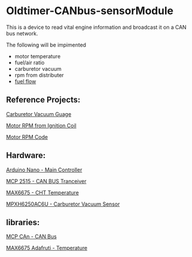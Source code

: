 # Oldtimer-CANbus-sensorModule

This is a device to read vital engine information and broadcast it on a CAN bus network.

The following will be impimented

- motor temperature
- fuel/air ratio
- carburetor vacuum
- rpm from distributer
- [fuel flow](https://www.conrad.de/de/p/b-i-o-tech-e-k-durchfluss-sensor-fch-m-pom-lc-ad-6-mm-flowmeter-betriebsspannung-bereich-5-24-v-dc-messbereich-0-150392.html#productDownloads)


## Reference Projects:

[Carburetor Vacuum Guage](https://www.instructables.com/id/DIY-Digital-Vacuum-Gauge/)

[Motor RPM from Ignition Coil](https://www.chippernut.com/shift-light-v31.html#/)

[Motor RPM Code](https://github.com/chippernut/ShiftlightV_31/blob/master/ShiftLightV3_11.ino)

## Hardware:

[Arduino Nano - Main Controller](https://store.arduino.cc/arduino-nano)

[MCP 2515 - CAN BUS Tranceiver](http://henrysbench.capnfatz.com/henrys-bench/arduino-projects-tips-and-more/arduino-can-bus-module-pin-outs-and-schematics/)

[MAX6675 - CHT Temperature](https://de.banggood.com/MAX6675-Sensor-Module-Thermocouple-Cable-1024-Celsius-High-Temperature-Available-p-1086406.html?gmcCountry=DE&currency=EUR&createTmp=1&utm_source=googleshopping&utm_medium=cpc_bgcs&utm_content=garman&utm_campaign=pla-deg-ele-pc&gclid=Cj0KCQjwitPnBRCQARIsAA5n84l_m2LucaqTAD_XRxMBzMbeXdLC7jNOUG5H9TpO2s92qSuOHLTqlHIaAnfCEALw_wcB&cur_warehouse=CN)

[MPXH6250AC6U - Carburetor Vacuum Sensor](https://de.rs-online.com/web/p/absolutdruck-sensoren-ics/8212428/?relevancy-data=636F3D3126696E3D4931384E525353746F636B4E756D626572266C753D656E266D6D3D6D61746368616C6C26706D3D5E2828282872737C5253295B205D3F293F285C647B337D5B5C2D5C735D3F5C647B332C347D5B705061415D3F29297C283235285C647B387D7C5C647B317D5C2D5C647B377D2929292426706F3D3126736E3D592673723D2673743D52535F53544F434B5F4E554D4245522677633D4E4F4E45267573743D38323132343238267374613D3832313234323826&searchHistory=%7B%22enabled%22%3Atrue%7D)




## libraries:

[MCP CAn - CAN Bus](https://github.com/coryjfowler/MCP_CAN_lib)

[MAX6675 Adafruti - Temperature](https://github.com/adafruit/MAX6675-library)
